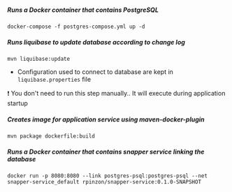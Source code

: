 ##### Runs a Docker container that contains PostgreSQL
`docker-compose -f postgres-compose.yml up -d`

##### Runs liquibase to update database according to change log
`mvn liquibase:update`

- Configuration used to connect to database are kept in `liquibase.properties` file

:exclamation: You don't need to run this step manually.. It will execute during application startup

##### Creates image for application service using maven-docker-plugin
`mvn package dockerfile:build`

##### Runs a Docker container that contains snapper service linking the database
`docker run -p 8080:8080 --link postgres-psql:postgres-psql --net snapper-service_default rpinzon/snapper-service:0.1.0-SNAPSHOT` 
